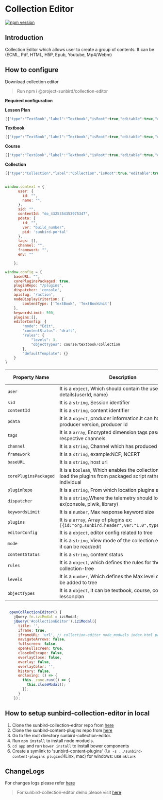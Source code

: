 # Collection Editor

[![npm version](https://badge.fury.io/js/%40project-sunbird%2Fcollection-editor.svg)](https://badge.fury.io/js/%40project-sunbird%2Fcollection-editor)

## Introduction
	
Collection Editor which allows user to create a group of contents.
It can be (ECML, Pdf, HTML, H5P, Epub, Youtube, Mp4/Webm) 

## How to configure
 Download collection editor 

>Run npm i @project-sunbird/collection-editor

**Required configuration**

**Lesson Plan**

```js
[{"type":"TextBook","label":"Textbook","isRoot":true,"editable":true,"childrenTypes":["TextBookUnit"],"addType":"Editor","iconClass":"fa fa-book"},{"type":"TextBookUnit","label":"Textbook Unit","isRoot":false,"editable":true,"childrenTypes":["TextBookUnit","Collection","Content"],"addType":"Editor","iconClass":"fa fa-folder-o"},{"type":"Collection","label":"Collection","isRoot":false,"editable":false,"childrenTypes":[],"addType":"Browser","iconClass":"fa fa-file-o"},{"type":"Content","label":"Content","isRoot":false,"editable":false,"childrenTypes":[],"addType":"Browser","iconClass":"fa fa-file-o"}]

```


**Textbook**

```js
[{"type":"TextBook","label":"Textbook","isRoot":true,"editable":true,"childrenTypes":["TextBookUnit"],"addType":"Editor","iconClass":"fa fa-book"},{"type":"TextBookUnit","label":"Textbook Unit","isRoot":false,"editable":true,"childrenTypes":["TextBookUnit","Collection","Content"],"addType":"Editor","iconClass":"fa fa-folder-o"},{"type":"Collection","label":"Collection","isRoot":false,"editable":false,"childrenTypes":[],"addType":"Browser","iconClass":"fa fa-file-o"},{"type":"Content","label":"Content","isRoot":false,"editable":false,"childrenTypes":[],"addType":"Browser","iconClass":"fa fa-file-o"}]    
```
**Course**

```js
[{"type":"TextBook","label":"Textbook","isRoot":true,"editable":true,"childrenTypes":["TextBookUnit"],"addType":"Editor","iconClass":"fa fa-book"},{"type":"TextBookUnit","label":"Textbook Unit","isRoot":false,"editable":true,"childrenTypes":["TextBookUnit","Collection","Content"],"addType":"Editor","iconClass":"fa fa-folder-o"},{"type":"Collection","label":"Collection","isRoot":false,"editable":false,"childrenTypes":[],"addType":"Browser","iconClass":"fa fa-file-o"},{"type":"Content","label":"Content","isRoot":false,"editable":false,"childrenTypes":[],"addType":"Browser","iconClass":"fa fa-file-o"}]
```

**Collection**

```js
[{"type":"Collection","label":"Collection","isRoot":true,"editable":true,"childrenTypes":["Collection","Resource"],"addType":"Editor","iconClass":"fa fa-folder-o"},{"type":"Collection","label":"Collection","isRoot":false,"editable":false,"childrenTypes":[],"addType":"Browser","iconClass":"fa fa-file-o"},{"type":"Resource","label":"Resource","isRoot":false,"editable":false,"childrenTypes":[],"addType":"Browser","iconClass":"fa fa-file-o"}]
```

	
```js
	
window.context = {
      user: {
        id: "",
        name: "",
      },
      sid: "",
      contentId: "do_4325354353975347",
      pdata: {
        id: "",
        ver: "build_number",
        pid: 'sunbird-portal'
      },
      tags: [],
      channel: "",
      framework: "",
      env: ""

    };
```
```js
window.config = {
    baseURL: "",
    corePluginsPackaged: true,
    pluginRepo: "/plugins",
    dispatcher: 'console',
    apislug: '/action',
    nodeDisplayCriterion: {
        contentType: ['TextBook', 'TextBookUnit']
    },
    keywordsLimit: 500,
    plugins:[],
    editorConfig: {
        "mode": "Edit",
        "contentStatus": "draft",
        "rules": {
            "levels": 3,
            "objectTypes": course/textbook/collection
        },
        "defaultTemplate": {}
    }
}


```
| Property Name | Description | Default Value   |
| --- | --- | --- |
| `user` | It is a `object`, Which should contain the user details(userId, name)  | NA  |
| `sid` | It is a `string`, Session identifier  | NA  |
| `contentId ` | It is a `string`,  content identifier | NA  |
| `pdata ` | It is a `object`,  producer information.It can have producer version, producer Id | NA  |
| `tags ` | It is a `array`,  Encrypted dimension tags passed by respective channels| NA  |
| `channel ` | It is a `string`,  Channel which has produced the event| NA  |
| `framework ` | It is a `string`, example:NCF, NCERT| NA  |
| `baseURL ` | It is a `string`, host url| NA  |
| `corePluginsPackaged ` | It is a `boolean`, Which enables the collection-editor to load the plugins from packaged script rather than individual  | true  |
| `pluginRepo ` | It is a `string`, From which location plugins should load  | /plugins  |
| `dispatcher ` | It is a `string`,Where the telemetry should log ex(console, piwik, library) | console |
| `keywordsLimit ` | It is a `number`, Max response keyword size| 500 |
| `plugins ` | It is a `array`, Array of plugins ex:`[{id:"org.sunbird.header",ver:"1.0",type:"plugin"}]`| NA |
| `editorConfig ` | It is a `object`, editor config related to tree |NA|
| `mode ` | It is a `string`, View mode of the collection editor, either it can be read/edit|edit|
| `contentStatus ` | It is a `string`, content status|draft|
| `rules ` | It is a `object`, which defines the rules for the collection-tree|NA|
| `levels ` | It is a `number`, Which defines the Max level of nodes can be added to tree|3|
| `objectTypes ` | It is a `object`, It can be textbook, course, collection, lessonplan|NA|



```js

  openCollectionEditor() {
    jQuery.fn.iziModal = iziModal;
    jQuery('#collectionEditor').iziModal({
      title: '',
      iframe: true,
      iframeURL: 'url', // collection-editor node_moduels index.html path
      navigateArrows: false,
      fullscreen: false,
      openFullscreen: true,
      closeOnEscape: false,
      overlayClose: false,
      overlay: false,
      overlayColor: '',
      history: false,
      onClosing: () => {
        this._zone.run(() => {
          this.closeModal();
        });
      }
    });
```
	

## How to setup sunbird-collection-editor in local
1. Clone the sunbird-collection-editor repo from [here](https://github.com/project-sunbird/sunbird-collection-editor)
2. Clone the sunbird-content-plugins repo from [here](https://github.com/project-sunbird/sunbird-content-plugins) 
3. Go to the root directory sunbird-collection-editor.
4. Run `npm install` to install node moduels.
3. `cd app` and run `bower install` to install bower components
5. Create a symlink to 'sunbird-content-plugins' (`ln -s ../sunbird-content-plugins plugins`)(Linx, mac)
for windows: use `mklink`


## ChangeLogs
   For changes logs please refer [here](https://github.com/project-sunbird/sunbird-collection-editor/releases) 

  
 >For sunbird-collection-editor demo please visit [here](https://staging.open-sunbird.org/workspace/content/create)   


